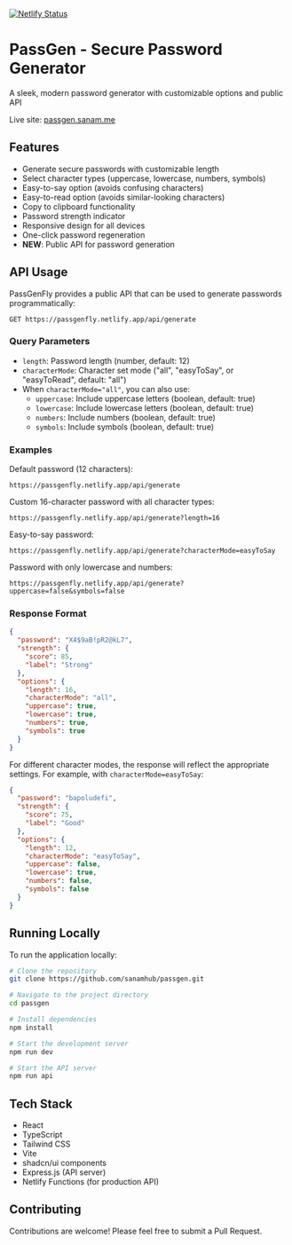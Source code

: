 [![Netlify Status](https://api.netlify.com/api/v1/badges/d7e4210e-05a7-4f98-adba-154a9ef643c1/deploy-status)](https://app.netlify.com/sites/passgenfly/deploys)

# PassGen - Secure Password Generator

A sleek, modern password generator with customizable options and public API

Live site: [passgen.sanam.me](https://passgen.sanam.me)

## Features

- Generate secure passwords with customizable length
- Select character types (uppercase, lowercase, numbers, symbols)
- Easy-to-say option (avoids confusing characters)
- Easy-to-read option (avoids similar-looking characters)
- Copy to clipboard functionality
- Password strength indicator
- Responsive design for all devices
- One-click password regeneration
- **NEW**: Public API for password generation

## API Usage

PassGenFly provides a public API that can be used to generate passwords programmatically:

```
GET https://passgenfly.netlify.app/api/generate
```

### Query Parameters

- `length`: Password length (number, default: 12)
- `characterMode`: Character set mode ("all", "easyToSay", or "easyToRead", default: "all")
- When `characterMode="all"`, you can also use:
  - `uppercase`: Include uppercase letters (boolean, default: true)
  - `lowercase`: Include lowercase letters (boolean, default: true)
  - `numbers`: Include numbers (boolean, default: true)
  - `symbols`: Include symbols (boolean, default: true)

### Examples

Default password (12 characters):

```
https://passgenfly.netlify.app/api/generate
```

Custom 16-character password with all character types:

```
https://passgenfly.netlify.app/api/generate?length=16
```

Easy-to-say password:

```
https://passgenfly.netlify.app/api/generate?characterMode=easyToSay
```

Password with only lowercase and numbers:

```
https://passgenfly.netlify.app/api/generate?uppercase=false&symbols=false
```

### Response Format

```json
{
  "password": "X4$9aB!pR2@kL7",
  "strength": {
    "score": 85,
    "label": "Strong"
  },
  "options": {
    "length": 16,
    "characterMode": "all",
    "uppercase": true,
    "lowercase": true,
    "numbers": true,
    "symbols": true
  }
}
```

For different character modes, the response will reflect the appropriate settings. For example, with `characterMode=easyToSay`:

```json
{
  "password": "bapoludefi",
  "strength": {
    "score": 75,
    "label": "Good"
  },
  "options": {
    "length": 12,
    "characterMode": "easyToSay",
    "uppercase": false,
    "lowercase": true,
    "numbers": false,
    "symbols": false
  }
}
```

## Running Locally

To run the application locally:

```sh
# Clone the repository
git clone https://github.com/sanamhub/passgen.git

# Navigate to the project directory
cd passgen

# Install dependencies
npm install

# Start the development server
npm run dev

# Start the API server
npm run api
```

## Tech Stack

- React
- TypeScript
- Tailwind CSS
- Vite
- shadcn/ui components
- Express.js (API server)
- Netlify Functions (for production API)

## Contributing

Contributions are welcome! Please feel free to submit a Pull Request.
